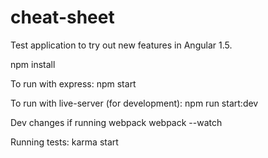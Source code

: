 # cheat-sheet

Test application to try out new features in Angular 1.5. 

 npm install

To run with express:
 npm start

To run with live-server (for development):
 npm run start:dev

Dev changes if running webpack
 webpack --watch

Running tests:
 karma start
